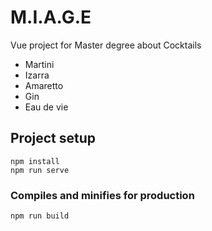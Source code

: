# M.I.A.G.E

Vue project for Master degree about Cocktails

* Martini
* Izarra
* Amaretto
* Gin
* Eau de vie

## Project setup
```
npm install
npm run serve
```

### Compiles and minifies for production
```
npm run build
```
